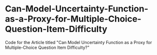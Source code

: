 # Can-Model-Uncertainty-Function-as-a-Proxy-for-Multiple-Choice-Question-Item-Difficulty
Code for the Article titled "Can Model Uncertainty Function as a Proxy for Multiple-Choice Question Item Difficulty?"
